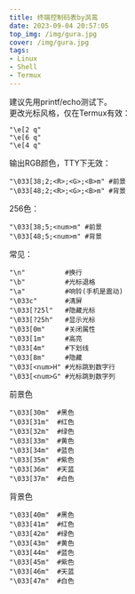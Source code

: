 ```yaml
---
title: 终端控制码表by沨鸾
date: 2023-09-04 20:57:05
top_img: /img/gura.jpg
cover: /img/gura.jpg
tags:
- Linux
- Shell
- Termux
---
```

建议先用printf/echo测试下。      
更改光标风格，仅在Termux有效：      
```
"\e[2 q"
"\e[6 q"
"\e[4 q"
```
输出RGB颜色，TTY下无效：
```
"\033[38;2;<R>;<G>;<B>m" #前景
"\033[48;2;<R>;<G>;<B>m" #背景
```
256色：
```
"\033[38;5;<num>m" #前景
"\033[48;5;<num>m" #背景
```
常见：
```
"\n"          #换行
"\b"          #光标退格
"\a"          #响铃(手机是震动)
"\033c"       #清屏
"\033[?25l"   #隐藏光标
"\033[?25h"   #显示光标
"\033[0m"     #关闭属性
"\033[1m"     #高亮
"\033[4m"     #下划线
"\033[8m"     #隐藏
"\033[<num>H" #光标跳到数字行
"\033[<num>G" #光标跳到数字列
```
前景色
```
"\033[30m"  #黑色
"\033[31m"  #红色
"\033[32m"  #绿色
"\033[33m"  #黄色
"\033[34m"  #蓝色
"\033[35m"  #紫色
"\033[36m"  #天蓝
"\033[37m"  #白色
```
背景色
```
"\033[40m"  #黑色
"\033[41m"  #红色
"\033[42m"  #绿色
"\033[43m"  #黄色
"\033[44m"  #蓝色
"\033[45m"  #紫色
"\033[46m"  #天蓝
"\033[47m"  #白色
```